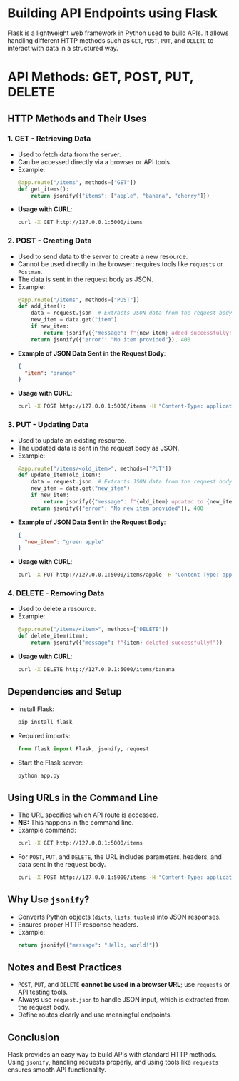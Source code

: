 # Building API Endpoints using Flask 
Flask is a lightweight web framework in Python used to build APIs. It allows handling different HTTP methods such as `GET`, `POST`, `PUT`, and `DELETE` to interact with data in a structured way.

# API Methods: GET, POST, PUT, DELETE
## HTTP Methods and Their Uses

### 1. **GET** - Retrieving Data

- Used to fetch data from the server.
- Can be accessed directly via a browser or API tools.
- Example:
  ```python
  @app.route("/items", methods=["GET"])
  def get_items():
      return jsonify({"items": ["apple", "banana", "cherry"]})
  ```
- **Usage with CURL**:
  ```sh
  curl -X GET http://127.0.0.1:5000/items
  ```

### 2. **POST** - Creating Data

- Used to send data to the server to create a new resource.
- Cannot be used directly in the browser; requires tools like `requests` or `Postman`.
- The data is sent in the request body as JSON.
- Example:
  ```python
  @app.route("/items", methods=["POST"])
  def add_item():
      data = request.json  # Extracts JSON data from the request body
      new_item = data.get("item")
      if new_item:
          return jsonify({"message": f"{new_item} added successfully!"})
      return jsonify({"error": "No item provided"}), 400
  ```
- **Example of JSON Data Sent in the Request Body**:
  ```json
  {
    "item": "orange"
  }
  ```
- **Usage with CURL**:
  ```sh
  curl -X POST http://127.0.0.1:5000/items -H "Content-Type: application/json" -d '{"item": "orange"}'
  ```

### 3. **PUT** - Updating Data

- Used to update an existing resource.
- The updated data is sent in the request body as JSON.
- Example:
  ```python
  @app.route("/items/<old_item>", methods=["PUT"])
  def update_item(old_item):
      data = request.json  # Extracts JSON data from the request body
      new_item = data.get("new_item")
      if new_item:
          return jsonify({"message": f"{old_item} updated to {new_item}"})
      return jsonify({"error": "No new item provided"}), 400
  ```
- **Example of JSON Data Sent in the Request Body**:
  ```json
  {
    "new_item": "green apple"
  }
  ```
- **Usage with CURL**:
  ```sh
  curl -X PUT http://127.0.0.1:5000/items/apple -H "Content-Type: application/json" -d '{"new_item": "green apple"}'
  ```

### 4. **DELETE** - Removing Data

- Used to delete a resource.
- Example:
  ```python
  @app.route("/items/<item>", methods=["DELETE"])
  def delete_item(item):
      return jsonify({"message": f"{item} deleted successfully!"})
  ```
- **Usage with CURL**:
  ```sh
  curl -X DELETE http://127.0.0.1:5000/items/banana
  ```

## Dependencies and Setup

- Install Flask:
  ```sh
  pip install flask
  ```
- Required imports:
  ```python
  from flask import Flask, jsonify, request
  ```
- Start the Flask server:
  ```sh
  python app.py
  ```

## Using URLs in the Command Line

- The URL specifies which API route is accessed.
- **NB:** This happens in the command line.
- Example command:
  ```sh
  curl -X GET http://127.0.0.1:5000/items
  ```
- For `POST`, `PUT`, and `DELETE`, the URL includes parameters, headers, and data sent in the request body.
  ```sh
  curl -X POST http://127.0.0.1:5000/items -H "Content-Type: application/json" -d '{"item": "grape"}'
  ```

## Why Use `jsonify`?

- Converts Python objects (`dicts`, `lists`, `tuples`) into JSON responses.
- Ensures proper HTTP response headers.
- Example:
  ```python
  return jsonify({"message": "Hello, world!"})
  ```

## Notes and Best Practices

- `POST`, `PUT`, and `DELETE` **cannot be used in a browser URL**; use `requests` or API testing tools.
- Always use `request.json` to handle JSON input, which is extracted from the request body.
- Define routes clearly and use meaningful endpoints.

## Conclusion

Flask provides an easy way to build APIs with standard HTTP methods. Using `jsonify`, handling requests properly, and using tools like `requests` ensures smooth API functionality.

